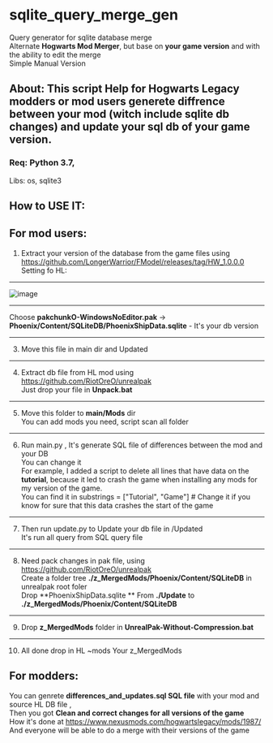 # sqlite_query_merge_gen
Query generator for sqlite database merge</br>
Alternate **Hogwarts Mod Merger**, but base on **your game version** and with the ability to edit the merge</br>
Simple Manual Version

## About: This script Help for Hogwarts Legacy modders or mod users generete diffrence between your mod (witch include sqlite db changes) and update your sql db  of your game version.
### Req: Python 3.7, 
Libs: os, sqlite3
## How to USE IT:

## For mod users:
1. Extract your version of the database from the game files using https://github.com/LongerWarrior/FModel/releases/tag/HW_1.0.0.0
Setting fo HL:
_________________
![image](https://github.com/user-attachments/assets/d0b73c03-ac73-456d-b531-00903535aa0c)
_________________
Choose **pakchunkO-WindowsNoEditor.pak** -> **Phoenix/Content/SQLiteDB/PhoenixShipData.sqlite** - It's your db version
_________________
3.  Move this file in main dir and Updated
_________________
4.  Extract db file from HL mod using https://github.com/RiotOreO/unrealpak<br>
Just drop your file in **Unpack.bat**
_________________
5. Move this folder to **main/Mods** dir </br>
You can add mods you need, script scan all folder
_________________
6. Run main.py , It's generate SQL file of differences between the mod and your DB<br>
You can change it<br>
For example, I added a script to delete all lines that have data on the **tutorial**, because it led to crash the game when installing any mods for my version of the game.<br>
You can find it in substrings = ["Tutorial", "Game"]  # Change it if you know for sure that this data crashes the start of the game<br>
_________________
7. Then run update.py to Update your db file in /Updated<br>
It's run all query from SQL query file
_________________
8. Need pack changes in pak file, using https://github.com/RiotOreO/unrealpak<br>
Create a folder tree **./z_MergedMods/Phoenix/Content/SQLiteDB** in unrealpak root foler<br>
Drop **PhoenixShipData.sqlite ** From **./Update** to **./z_MergedMods/Phoenix/Content/SQLiteDB**
_________________
9. Drop **z_MergedMods** folder in **UnrealPak-Without-Compression.bat**
_________________
10. All done drop in HL ~mods Your z_MergedMods


## For modders:
You can genrete **differences_and_updates.sql SQL file** with your mod and source HL DB file ,</br>
Then you got **Clean and correct changes for all versions of the game**</br>
How it's done at https://www.nexusmods.com/hogwartslegacy/mods/1987/</br>
And everyone will be able to do a merge with their versions of the game
